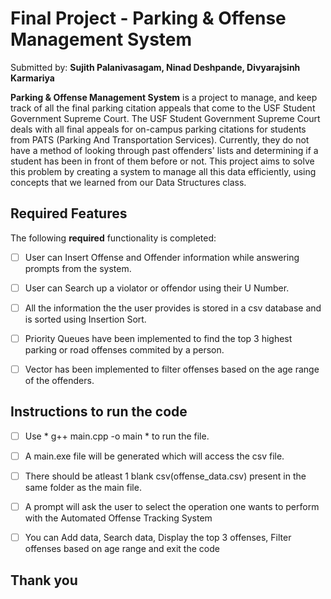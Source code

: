 # Final Project  -  Parking & Offense Management System 

Submitted by: **Sujith Palanivasagam, Ninad Deshpande, Divyarajsinh Karmariya**

**Parking & Offense Management System** is a project to manage, and keep track of all the final parking citation appeals that come to the USF Student Government Supreme Court. The USF Student Government Supreme Court deals with all final appeals for on-campus parking citations for students from PATS (Parking And Transportation Services). Currently, they do not have a method of looking through past offenders' lists and determining if a student has been in front of them before or not. This project aims to solve this problem by creating a system to manage all this data efficiently, using concepts that we learned from our Data Structures class.


## Required Features

The following **required** functionality is completed:

- [ ] User can Insert Offense and Offender information while answering prompts from the system.
- [ ] User can Search up a violator or offendor using their U Number.
- [ ] All the information the the user provides is stored in a csv database and is sorted using Insertion Sort.
- [ ] Priority Queues have been implemented to find the top 3 highest parking or road offenses commited by a person.
- [ ] Vector has been implemented to filter offenses based on the age range of the offenders.


## Instructions to run the code
- [ ] Use * g++ main.cpp -o main * to run the file.
- [ ] A main.exe file will be generated which will access the csv file.
- [ ] There should be atleast 1 blank csv(offense_data.csv) present in the same folder as the main file.
- [ ] A prompt will ask the user to select the operation one wants to perform with the Automated Offense Tracking System
- [ ] You can Add data, Search data, Display the top 3 offenses, Filter offenses based on age range and exit the code
 

## Thank you
